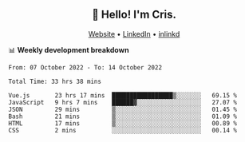
<h2 align="center">👋 Hello! I'm Cris.</h2>
<p align="center">
  <a href="https://www.criscunas.dev">Website</a> •
  <a href="https://www.linkedin.com/in/cristophercunas/">LinkedIn</a> •
  <a href="https://www.inlinkd.app/link/cristophercunas">inlinkd</a>
</p>


📊 **Weekly development breakdown**
<!--START_SECTION:waka-->

```text
From: 07 October 2022 - To: 14 October 2022

Total Time: 33 hrs 38 mins

Vue.js       23 hrs 17 mins  █████████████████▒░░░░░░░   69.15 %
JavaScript   9 hrs 7 mins    ██████▓░░░░░░░░░░░░░░░░░░   27.07 %
JSON         29 mins         ▒░░░░░░░░░░░░░░░░░░░░░░░░   01.45 %
Bash         21 mins         ▒░░░░░░░░░░░░░░░░░░░░░░░░   01.09 %
HTML         17 mins         ▒░░░░░░░░░░░░░░░░░░░░░░░░   00.89 %
CSS          2 mins          ░░░░░░░░░░░░░░░░░░░░░░░░░   00.14 %
```

<!--END_SECTION:waka-->
